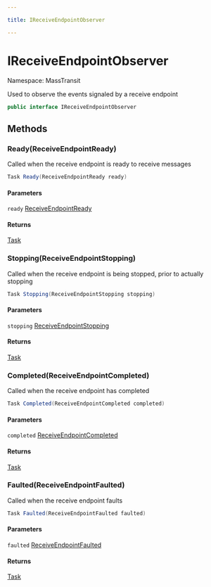 ```yaml
---

title: IReceiveEndpointObserver

---
```


# IReceiveEndpointObserver

Namespace: MassTransit

Used to observe the events signaled by a receive endpoint

```csharp
public interface IReceiveEndpointObserver
```

## Methods

### **Ready(ReceiveEndpointReady)**

Called when the receive endpoint is ready to receive messages

```csharp
Task Ready(ReceiveEndpointReady ready)
```

#### Parameters

`ready` [ReceiveEndpointReady](../masstransit/receiveendpointready)<br/>

#### Returns

[Task](https://learn.microsoft.com/en-us/dotnet/api/system.threading.tasks.task)<br/>

### **Stopping(ReceiveEndpointStopping)**

Called when the receive endpoint is being stopped, prior to actually stopping

```csharp
Task Stopping(ReceiveEndpointStopping stopping)
```

#### Parameters

`stopping` [ReceiveEndpointStopping](../masstransit/receiveendpointstopping)<br/>

#### Returns

[Task](https://learn.microsoft.com/en-us/dotnet/api/system.threading.tasks.task)<br/>

### **Completed(ReceiveEndpointCompleted)**

Called when the receive endpoint has completed

```csharp
Task Completed(ReceiveEndpointCompleted completed)
```

#### Parameters

`completed` [ReceiveEndpointCompleted](../masstransit/receiveendpointcompleted)<br/>

#### Returns

[Task](https://learn.microsoft.com/en-us/dotnet/api/system.threading.tasks.task)<br/>

### **Faulted(ReceiveEndpointFaulted)**

Called when the receive endpoint faults

```csharp
Task Faulted(ReceiveEndpointFaulted faulted)
```

#### Parameters

`faulted` [ReceiveEndpointFaulted](../masstransit/receiveendpointfaulted)<br/>

#### Returns

[Task](https://learn.microsoft.com/en-us/dotnet/api/system.threading.tasks.task)<br/>

